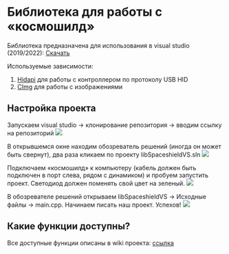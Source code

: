# Библиотека для работы с «космошилд»

Библиотека предназначена для использования в visual studio (2019/2022): [Скачать](https://visualstudio.microsoft.com/ru/)

Используемые зависимости:
1. [Hidapi](https://github.com/libusb/hidapi) для работы с контроллером по протоколу USB HID
2. [CImg](https://cimg.eu/) для работы с изображениями

## Настройка проекта
Запускаем visual studio -> клонирование репозитория -> вводим ссылку на репозиторий
<img src="img/1.gif" />

В открывшемся окне находим обозреватель решений (иногда он может быть свернут), два раза кликаем по проекту libSpaceshieldVS.sln
<img src="img/2.gif" />

Подключаем «космошилд» к компьютеру (кабель должен быть подключен в порт слева, рядом с динамиком) и пробуем запустить проект. Светодиод должен поменять свой цвет на зеленый.
<img src="img/3.gif" />

В обозревателе решений открываем libSpaceshieldVS -> Исходные файлы -> main.cpp. Начинаем писать наш проект. Успехов!
<img src="img/4.gif" />

## Какие функции доступны?
Все доступные функции описаны в wiki проекта: [ссылка](https://github.com/atlz253/Spaceshield/wiki)